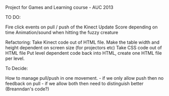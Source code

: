 Project for Games and Learning course - AUC 2013

TO DO:

Fire click events on pull / push of the Kinect
Update Score depending on time
Animation/sound when hitting the fuzzy creature


Refactoring:
Take Kinect code out of HTML file.
Make the table width and height dependent on screen size (for projectors etc)
Take CSS code out of HTML file
Put level dependent code back into HTML, create one HTML file per level.


To Decide:

How to manage pull/push in one movement.
    - if we only allow push then no feedback on pull
    - if we allow both then need to distinguish better (Breanndan's code?)
